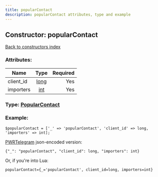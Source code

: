 ```yaml
---
title: popularContact
description: popularContact attributes, type and example
---
```

## Constructor: popularContact  
[Back to constructors index](index.md)



### Attributes:

| Name     |    Type       | Required |
|----------|:-------------:|---------:|
|client\_id|[long](../types/long.md) | Yes|
|importers|[int](../types/int.md) | Yes|



### Type: [PopularContact](../types/PopularContact.md)


### Example:

```
$popularContact = ['_' => 'popularContact', 'client_id' => long, 'importers' => int];
```  

[PWRTelegram](https://pwrtelegram.xyz) json-encoded version:

```
{"_": "popularContact", "client_id": long, "importers": int}
```


Or, if you're into Lua:  


```
popularContact={_='popularContact', client_id=long, importers=int}

```


